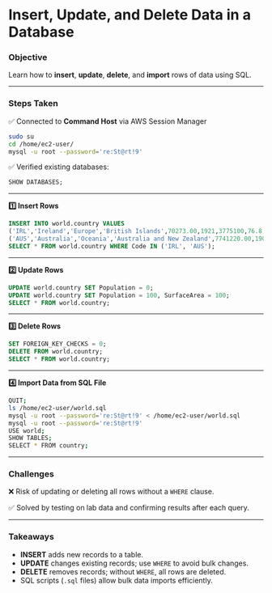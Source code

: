 # Insert, Update, and Delete Data in a Database

### **Objective**

Learn how to **insert**, **update**, **delete**, and **import** rows of data using SQL.

---

### **Steps Taken**

✅ Connected to **Command Host** via AWS Session Manager

```bash
sudo su
cd /home/ec2-user/
mysql -u root --password='re:St@rt!9'
```

✅ Verified existing databases:

```sql
SHOW DATABASES;
```

---

**1️⃣ Insert Rows**

```sql
INSERT INTO world.country VALUES 
('IRL','Ireland','Europe','British Islands',70273.00,1921,3775100,76.8,75921.00,73132.00,'Ireland/Éire','Republic',1447,'IE'),
('AUS','Australia','Oceania','Australia and New Zealand',7741220.00,1901,18886000,79.8,351182.00,392911.00,'Australia','Constitutional Monarchy, Federation',135,'AU');
SELECT * FROM world.country WHERE Code IN ('IRL', 'AUS');
```

---

**2️⃣ Update Rows**

```sql
UPDATE world.country SET Population = 0;
UPDATE world.country SET Population = 100, SurfaceArea = 100;
SELECT * FROM world.country;
```

---

**3️⃣ Delete Rows**

```sql
SET FOREIGN_KEY_CHECKS = 0;
DELETE FROM world.country;
SELECT * FROM world.country;
```

---

**4️⃣ Import Data from SQL File**

```bash
QUIT;
ls /home/ec2-user/world.sql
mysql -u root --password='re:St@rt!9' < /home/ec2-user/world.sql
mysql -u root --password='re:St@rt!9'
USE world;
SHOW TABLES;
SELECT * FROM country;
```

---

### **Challenges**

❌ Risk of updating or deleting all rows without a `WHERE` clause.

✅ Solved by testing on lab data and confirming results after each query.

---

### **Takeaways**

* **INSERT** adds new records to a table.
* **UPDATE** changes existing records; use `WHERE` to avoid bulk changes.
* **DELETE** removes records; without `WHERE`, all rows are deleted.
* SQL scripts (`.sql` files) allow bulk data imports efficiently.
